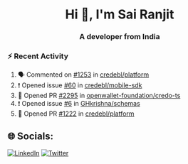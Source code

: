 <h1 align="center">Hi 👋, I'm Sai Ranjit</h1>
<h3 align="center">A developer from India</h3>

### :zap: Recent Activity

<!--START_SECTION:activity-->
1. 🗣 Commented on [#1253](https://github.com/credebl/platform/issues/1253#issuecomment-2915294792) in [credebl/platform](https://github.com/credebl/platform)
2. ❗ Opened issue [#60](https://github.com/credebl/mobile-sdk/issues/60) in [credebl/mobile-sdk](https://github.com/credebl/mobile-sdk)
3. 💪 Opened PR [#2295](https://github.com/openwallet-foundation/credo-ts/pull/2295) in [openwallet-foundation/credo-ts](https://github.com/openwallet-foundation/credo-ts)
4. ❗ Opened issue [#6](https://github.com/GHkrishna/schemas/issues/6) in [GHkrishna/schemas](https://github.com/GHkrishna/schemas)
5. 💪 Opened PR [#1222](https://github.com/credebl/platform/pull/1222) in [credebl/platform](https://github.com/credebl/platform)
<!--END_SECTION:activity-->

## 🌐 Socials:
[![LinkedIn](https://img.shields.io/badge/LinkedIn-%230077B5.svg?logo=linkedin&logoColor=white)](https://linkedin.com/in/sairanjit) [![Twitter](https://img.shields.io/badge/Twitter-%231DA1F2.svg?logo=Twitter&logoColor=white)](https://twitter.com/sairanjit_) 
